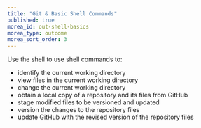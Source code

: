 ```yaml
---
title: "Git & Basic Shell Commands"
published: true
morea_id: out-shell-basics
morea_type: outcome
morea_sort_order: 3
---
```


Use the shell to use shell commands to:

- identify the current working directory
- view files in the current working directory
- change the current working directory
- obtain a local copy of a repository and its files from GitHub
- stage modified files to be versioned and updated
- version the changes to the repository files
- update GitHub with the revised version of the repository files
